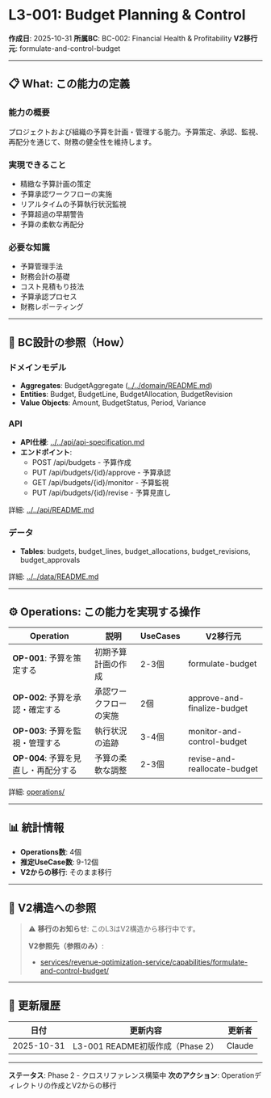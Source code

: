 # L3-001: Budget Planning & Control

**作成日**: 2025-10-31
**所属BC**: BC-002: Financial Health & Profitability
**V2移行元**: formulate-and-control-budget

---

## 📋 What: この能力の定義

### 能力の概要
プロジェクトおよび組織の予算を計画・管理する能力。予算策定、承認、監視、再配分を通じて、財務の健全性を維持します。

### 実現できること
- 精緻な予算計画の策定
- 予算承認ワークフローの実施
- リアルタイムの予算執行状況監視
- 予算超過の早期警告
- 予算の柔軟な再配分

### 必要な知識
- 予算管理手法
- 財務会計の基礎
- コスト見積もり技法
- 予算承認プロセス
- 財務レポーティング

---

## 🔗 BC設計の参照（How）

### ドメインモデル
- **Aggregates**: BudgetAggregate ([../../domain/README.md](../../domain/README.md#budget-aggregate))
- **Entities**: Budget, BudgetLine, BudgetAllocation, BudgetRevision
- **Value Objects**: Amount, BudgetStatus, Period, Variance

### API
- **API仕様**: [../../api/api-specification.md](../../api/api-specification.md)
- **エンドポイント**:
  - POST /api/budgets - 予算作成
  - PUT /api/budgets/{id}/approve - 予算承認
  - GET /api/budgets/{id}/monitor - 予算監視
  - PUT /api/budgets/{id}/revise - 予算見直し

詳細: [../../api/README.md](../../api/README.md)

### データ
- **Tables**: budgets, budget_lines, budget_allocations, budget_revisions, budget_approvals

詳細: [../../data/README.md](../../data/README.md)

---

## ⚙️ Operations: この能力を実現する操作

| Operation | 説明 | UseCases | V2移行元 |
|-----------|------|----------|---------|
| **OP-001**: 予算を策定する | 初期予算計画の作成 | 2-3個 | formulate-budget |
| **OP-002**: 予算を承認・確定する | 承認ワークフローの実施 | 2個 | approve-and-finalize-budget |
| **OP-003**: 予算を監視・管理する | 執行状況の追跡 | 3-4個 | monitor-and-control-budget |
| **OP-004**: 予算を見直し・再配分する | 予算の柔軟な調整 | 2-3個 | revise-and-reallocate-budget |

詳細: [operations/](operations/)

---

## 📊 統計情報

- **Operations数**: 4個
- **推定UseCase数**: 9-12個
- **V2からの移行**: そのまま移行

---

## 🔗 V2構造への参照

> ⚠️ **移行のお知らせ**: このL3はV2構造から移行中です。
>
> **V2参照先（参照のみ）**:
> - [services/revenue-optimization-service/capabilities/formulate-and-control-budget/](../../../../services/revenue-optimization-service/capabilities/formulate-and-control-budget/)

---

## 📝 更新履歴

| 日付 | 更新内容 | 更新者 |
|------|---------|--------|
| 2025-10-31 | L3-001 README初版作成（Phase 2） | Claude |

---

**ステータス**: Phase 2 - クロスリファレンス構築中
**次のアクション**: Operationディレクトリの作成とV2からの移行
